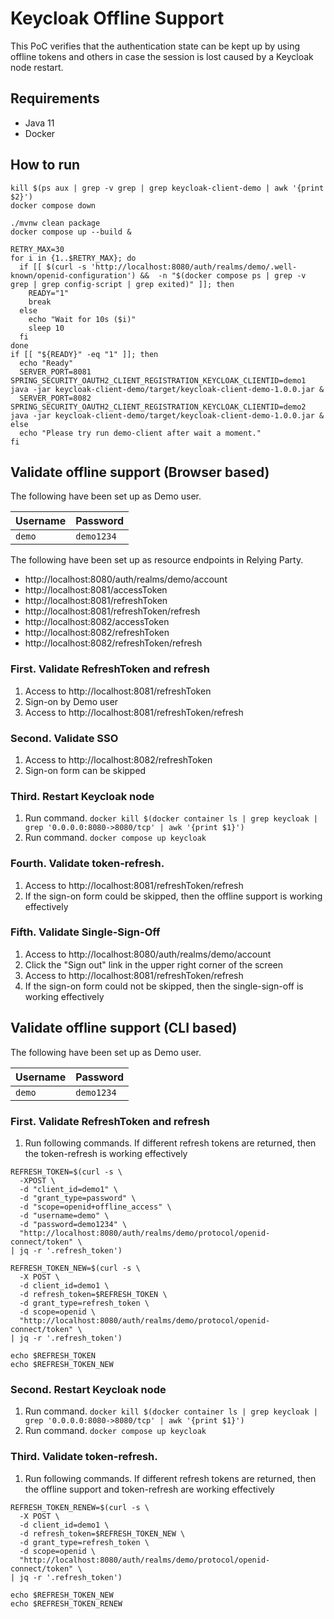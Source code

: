 Keycloak Offline Support
========================

This PoC verifies that the authentication state can be kept up by using offline tokens and others 
in case the session is lost caused by a Keycloak node restart.


Requirements
------------

* Java 11
* Docker


How to run
----------

```shell
kill $(ps aux | grep -v grep | grep keycloak-client-demo | awk '{print $2}')
docker compose down

./mvnw clean package
docker compose up --build &

RETRY_MAX=30
for i in {1..$RETRY_MAX}; do
  if [[ $(curl -s 'http://localhost:8080/auth/realms/demo/.well-known/openid-configuration') &&  -n "$(docker compose ps | grep -v grep | grep config-script | grep exited)" ]]; then
    READY="1"
    break
  else
    echo "Wait for 10s ($i)"
    sleep 10
  fi
done
if [[ "${READY}" -eq "1" ]]; then
  echo "Ready"
  SERVER_PORT=8081 SPRING_SECURITY_OAUTH2_CLIENT_REGISTRATION_KEYCLOAK_CLIENTID=demo1 java -jar keycloak-client-demo/target/keycloak-client-demo-1.0.0.jar &
  SERVER_PORT=8082 SPRING_SECURITY_OAUTH2_CLIENT_REGISTRATION_KEYCLOAK_CLIENTID=demo2 java -jar keycloak-client-demo/target/keycloak-client-demo-1.0.0.jar &
else
  echo "Please try run demo-client after wait a moment."
fi
```


Validate offline support (Browser based)
----------------------------------------

The following have been set up as Demo user.

| Username | Password   |
|:---------|:-----------|
| `demo`   | `demo1234` |

The following have been set up as resource endpoints in Relying Party.

* http://localhost:8080/auth/realms/demo/account
* http://localhost:8081/accessToken
* http://localhost:8081/refreshToken
* http://localhost:8081/refreshToken/refresh
* http://localhost:8082/accessToken
* http://localhost:8082/refreshToken
* http://localhost:8082/refreshToken/refresh

### First. Validate RefreshToken and refresh

1. Access to http://localhost:8081/refreshToken
2. Sign-on by Demo user
3. Access to http://localhost:8081/refreshToken/refresh

### Second. Validate SSO

1. Access to http://localhost:8082/refreshToken
2. Sign-on form can be skipped

### Third. Restart Keycloak node

1. Run command. `docker kill $(docker container ls | grep keycloak | grep '0.0.0.0:8080->8080/tcp' | awk '{print $1}')`
2. Run command. `docker compose up keycloak`

### Fourth. Validate token-refresh.

1. Access to http://localhost:8081/refreshToken/refresh
2. If the sign-on form could be skipped, then the offline support is working effectively

### Fifth. Validate Single-Sign-Off

1. Access to http://localhost:8080/auth/realms/demo/account
2. Click the "Sign out" link in the upper right corner of the screen
3. Access to http://localhost:8081/refreshToken/refresh
4. If the sign-on form could not be skipped, then the single-sign-off is working effectively


Validate offline support (CLI based)
------------------------------------

The following have been set up as Demo user.

| Username | Password   |
|:---------|:-----------|
| `demo`   | `demo1234` |

### First. Validate RefreshToken and refresh

1. Run following commands. If different refresh tokens are returned, then the token-refresh is working effectively

```shell
REFRESH_TOKEN=$(curl -s \
  -XPOST \
  -d "client_id=demo1" \
  -d "grant_type=password" \
  -d "scope=openid+offline_access" \
  -d "username=demo" \
  -d "password=demo1234" \
  "http://localhost:8080/auth/realms/demo/protocol/openid-connect/token" \
| jq -r '.refresh_token')

REFRESH_TOKEN_NEW=$(curl -s \
  -X POST \
  -d client_id=demo1 \
  -d refresh_token=$REFRESH_TOKEN \
  -d grant_type=refresh_token \
  -d scope=openid \
  "http://localhost:8080/auth/realms/demo/protocol/openid-connect/token" \
| jq -r '.refresh_token')

echo $REFRESH_TOKEN
echo $REFRESH_TOKEN_NEW
```

### Second. Restart Keycloak node

1. Run command. `docker kill $(docker container ls | grep keycloak | grep '0.0.0.0:8080->8080/tcp' | awk '{print $1}')`
2. Run command. `docker compose up keycloak`

### Third. Validate token-refresh.

1. Run following commands. If different refresh tokens are returned, then the offline support and token-refresh are working effectively

```shell
REFRESH_TOKEN_RENEW=$(curl -s \
  -X POST \
  -d client_id=demo1 \
  -d refresh_token=$REFRESH_TOKEN_NEW \
  -d grant_type=refresh_token \
  -d scope=openid \
  "http://localhost:8080/auth/realms/demo/protocol/openid-connect/token" \
| jq -r '.refresh_token')

echo $REFRESH_TOKEN_NEW
echo $REFRESH_TOKEN_RENEW
```
